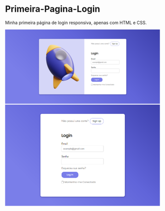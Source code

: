 # Primeira-Pagina-Login


 Minha primeira página de login responsiva, apenas com HTML e CSS.

<img src="screenshots/screenshot.png" alt="screenshot"/>
<img src="screenshots/screenshot-tablet.png" alt="screenshot-tablet"/>